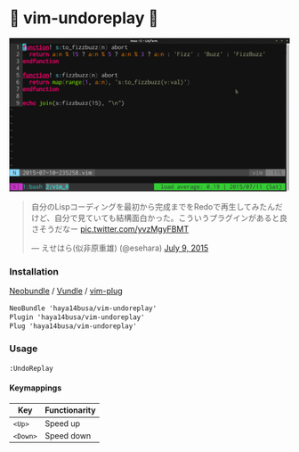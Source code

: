 :movie_camera: vim-undoreplay :movie_camera:
============================================

![undoreplay_fizzbuzz2.gif](https://raw.githubusercontent.com/haya14busa/i/master/vim-undoreplay/undoreplay_fizzbuzz2.gif)

<blockquote class="twitter-tweet" lang="en"><p lang="ja" dir="ltr">自分のLispコーディングを最初から完成までをRedoで再生してみたんだけど、自分で見ていても結構面白かった。こういうプラグインがあると良さそうだなー <a href="http://t.co/yvzMgyFBMT">pic.twitter.com/yvzMgyFBMT</a></p>&mdash; えせはら(似非原重雄) (@esehara) <a href="https://twitter.com/esehara/status/619209440768729088">July 9, 2015</a></blockquote>
<script async src="//platform.twitter.com/widgets.js" charset="utf-8"></script>

### Installation

[Neobundle](https://github.com/Shougo/neobundle.vim) / [Vundle](https://github.com/gmarik/Vundle.vim) / [vim-plug](https://github.com/junegunn/vim-plug)

```vim
NeoBundle 'haya14busa/vim-undoreplay'
Plugin 'haya14busa/vim-undoreplay'
Plug 'haya14busa/vim-undoreplay'
```

### Usage

```
:UndoReplay
```

#### Keymappings

| Key      | Functionarity |
| -------- | ------------- |
| `<Up>`   | Speed up      |
| `<Down>` | Speed down    |

